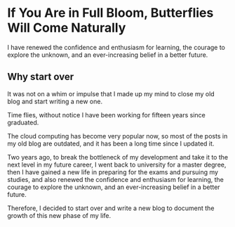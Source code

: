 # If You Are in Full Bloom, Butterflies Will Come Naturally


I have renewed the confidence and enthusiasm for learning, the courage to explore the unknown, and an ever-increasing belief in a better future.

<!--more-->

## Why start over

It was not on a whim or impulse that I made up my mind to close my old blog and start writing a new one.

Time flies, without notice I have been working for fifteen years since graduated.

The cloud computing has become very popular now, so most of the posts in my old blog are outdated, and it has been a long time since I updated it.

Two years ago, to break the bottleneck of my development and take it to the next level in my future career, I went back to university for a master degree, then I have gained a new life in preparing for the exams and pursuing my studies, and also renewed the confidence and enthusiasm for learning, the courage to explore the unknown, and an ever-increasing belief in a better future.

Therefore, I decided to start over and write a new blog to document the growth of this new phase of my life.

